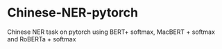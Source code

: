 # Chinese-NER-pytorch
Chinese NER task on pytorch using BERT+ softmax, MacBERT + softmax and RoBERTa + softmax
